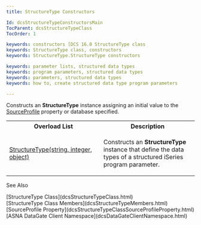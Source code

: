 ```yaml
---
title: StructureType Constructors

Id: dcsStructureTypeConstructorsMain
TocParent: dcsStructureTypeClass
TocOrder: 1

keywords: constructors [DCS 16.0 StructureType class
keywords: StructureType class, constructors
keywords: StructureType.StructureType constructors

keywords: parameter lists, structured data types
keywords: program parameters, structured data types
keywords: parameters, structured data types
keywords: how to, create structured data type program parameters

---
```


Constructs an **StructureType** instance assigning an initial value to the [ SourceProfile](dcsStructureTypeClassSourceProfileProperty.html) property or database specified.
<br />

<table class="dtTABLE" id="Table5" style="border-spacing: 0px; x-cell-content-align: Top" cellspacing="0" x-use-null-cells="x-use-null-cells">
          <colgroup span="1">
            <col span="1" style="WIDTH: 50%" />
            <col span="1" style="WIDTH: 50%" />
          </colgroup>
          <tr>
            <th colspan="1" rowspan="1">
							Overload List
						</th>
            <th colspan="1" rowspan="1">
							Description
						</th>
          </tr>
          <tr>
            <td colspan="1" rowspan="1">

[StructureType(string, integer, object)](dcsStructureTypeClassStructureTypeMethod1.html) 
</td>
            <td colspan="1" rowspan="1">

Constructs an **StructureType** instance that define the data types of a structured iSeries program parameter.
</td>
          </tr>
</table>

See Also

<dl />
      [StructureType Class](dcsStructureTypeClass.html)
      <br />
      [StructureType Class Members](dcsStructureTypeMembers.html)
      <br />
      [SourceProfile Property](dcsStructureTypeClassSourceProfileProperty.html)
      <br />
      [ASNA DataGate Client Namespace](dcsDataGateClientNamespace.html)

